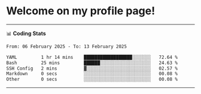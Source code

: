 # Welcome on my profile page!
<!-- print(("dralla"[::-1]+"s").capitalize()) -->

<!-- ---
👨🏻‍💻 **Busy With**
* Learning new Skills.
* Building small Projects.
* Being helpful. -->

---
📊 **Coding Stats**
<!--START_SECTION:waka-->

```txt
From: 06 February 2025 - To: 13 February 2025

YAML         1 hr 14 mins    ██████████████████░░░░░░░   72.64 %
Bash         25 mins         ██████░░░░░░░░░░░░░░░░░░░   24.63 %
SSH Config   2 mins          ▓░░░░░░░░░░░░░░░░░░░░░░░░   02.57 %
Markdown     0 secs          ░░░░░░░░░░░░░░░░░░░░░░░░░   00.08 %
Other        0 secs          ░░░░░░░░░░░░░░░░░░░░░░░░░   00.08 %
```

<!--END_SECTION:waka-->
---
